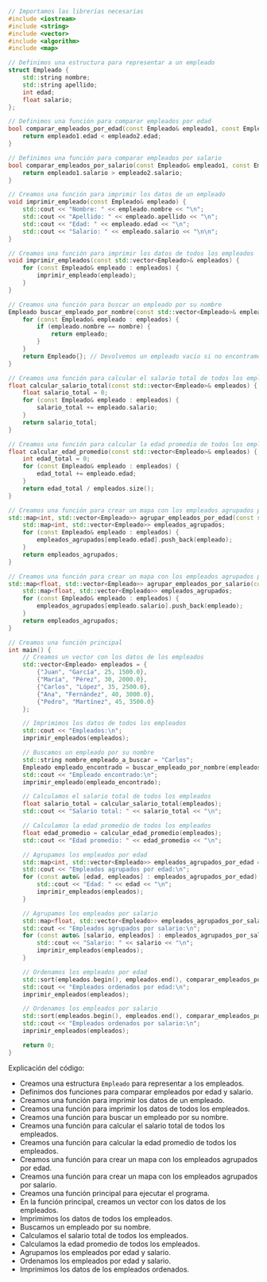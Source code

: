 ```c++
// Importamos las librerías necesarias
#include <iostream>
#include <string>
#include <vector>
#include <algorithm>
#include <map>

// Definimos una estructura para representar a un empleado
struct Empleado {
    std::string nombre;
    std::string apellido;
    int edad;
    float salario;
};

// Definimos una función para comparar empleados por edad
bool comparar_empleados_por_edad(const Empleado& empleado1, const Empleado& empleado2) {
    return empleado1.edad < empleado2.edad;
}

// Definimos una función para comparar empleados por salario
bool comparar_empleados_por_salario(const Empleado& empleado1, const Empleado& empleado2) {
    return empleado1.salario > empleado2.salario;
}

// Creamos una función para imprimir los datos de un empleado
void imprimir_empleado(const Empleado& empleado) {
    std::cout << "Nombre: " << empleado.nombre << "\n";
    std::cout << "Apellido: " << empleado.apellido << "\n";
    std::cout << "Edad: " << empleado.edad << "\n";
    std::cout << "Salario: " << empleado.salario << "\n\n";
}

// Creamos una función para imprimir los datos de todos los empleados
void imprimir_empleados(const std::vector<Empleado>& empleados) {
    for (const Empleado& empleado : empleados) {
        imprimir_empleado(empleado);
    }
}

// Creamos una función para buscar un empleado por su nombre
Empleado buscar_empleado_por_nombre(const std::vector<Empleado>& empleados, const std::string& nombre) {
    for (const Empleado& empleado : empleados) {
        if (empleado.nombre == nombre) {
            return empleado;
        }
    }
    return Empleado{}; // Devolvemos un empleado vacío si no encontramos al empleado
}

// Creamos una función para calcular el salario total de todos los empleados
float calcular_salario_total(const std::vector<Empleado>& empleados) {
    float salario_total = 0;
    for (const Empleado& empleado : empleados) {
        salario_total += empleado.salario;
    }
    return salario_total;
}

// Creamos una función para calcular la edad promedio de todos los empleados
float calcular_edad_promedio(const std::vector<Empleado>& empleados) {
    int edad_total = 0;
    for (const Empleado& empleado : empleados) {
        edad_total += empleado.edad;
    }
    return edad_total / empleados.size();
}

// Creamos una función para crear un mapa con los empleados agrupados por edad
std::map<int, std::vector<Empleado>> agrupar_empleados_por_edad(const std::vector<Empleado>& empleados) {
    std::map<int, std::vector<Empleado>> empleados_agrupados;
    for (const Empleado& empleado : empleados) {
        empleados_agrupados[empleado.edad].push_back(empleado);
    }
    return empleados_agrupados;
}

// Creamos una función para crear un mapa con los empleados agrupados por salario
std::map<float, std::vector<Empleado>> agrupar_empleados_por_salario(const std::vector<Empleado>& empleados) {
    std::map<float, std::vector<Empleado>> empleados_agrupados;
    for (const Empleado& empleado : empleados) {
        empleados_agrupados[empleado.salario].push_back(empleado);
    }
    return empleados_agrupados;
}

// Creamos una función principal
int main() {
    // Creamos un vector con los datos de los empleados
    std::vector<Empleado> empleados = {
        {"Juan", "García", 25, 1500.0},
        {"María", "Pérez", 30, 2000.0},
        {"Carlos", "López", 35, 2500.0},
        {"Ana", "Fernández", 40, 3000.0},
        {"Pedro", "Martínez", 45, 3500.0}
    };

    // Imprimimos los datos de todos los empleados
    std::cout << "Empleados:\n";
    imprimir_empleados(empleados);

    // Buscamos un empleado por su nombre
    std::string nombre_empleado_a_buscar = "Carlos";
    Empleado empleado_encontrado = buscar_empleado_por_nombre(empleados, nombre_empleado_a_buscar);
    std::cout << "Empleado encontrado:\n";
    imprimir_empleado(empleado_encontrado);

    // Calculamos el salario total de todos los empleados
    float salario_total = calcular_salario_total(empleados);
    std::cout << "Salario total: " << salario_total << "\n";

    // Calculamos la edad promedio de todos los empleados
    float edad_promedio = calcular_edad_promedio(empleados);
    std::cout << "Edad promedio: " << edad_promedio << "\n";

    // Agrupamos los empleados por edad
    std::map<int, std::vector<Empleado>> empleados_agrupados_por_edad = agrupar_empleados_por_edad(empleados);
    std::cout << "Empleados agrupados por edad:\n";
    for (const auto& [edad, empleados] : empleados_agrupados_por_edad) {
        std::cout << "Edad: " << edad << "\n";
        imprimir_empleados(empleados);
    }

    // Agrupamos los empleados por salario
    std::map<float, std::vector<Empleado>> empleados_agrupados_por_salario = agrupar_empleados_por_salario(empleados);
    std::cout << "Empleados agrupados por salario:\n";
    for (const auto& [salario, empleados] : empleados_agrupados_por_salario) {
        std::cout << "Salario: " << salario << "\n";
        imprimir_empleados(empleados);
    }

    // Ordenamos los empleados por edad
    std::sort(empleados.begin(), empleados.end(), comparar_empleados_por_edad);
    std::cout << "Empleados ordenados por edad:\n";
    imprimir_empleados(empleados);

    // Ordenamos los empleados por salario
    std::sort(empleados.begin(), empleados.end(), comparar_empleados_por_salario);
    std::cout << "Empleados ordenados por salario:\n";
    imprimir_empleados(empleados);

    return 0;
}
```

Explicación del código:

* Creamos una estructura `Empleado` para representar a los empleados.
* Definimos dos funciones para comparar empleados por edad y salario.
* Creamos una función para imprimir los datos de un empleado.
* Creamos una función para imprimir los datos de todos los empleados.
* Creamos una función para buscar un empleado por su nombre.
* Creamos una función para calcular el salario total de todos los empleados.
* Creamos una función para calcular la edad promedio de todos los empleados.
* Creamos una función para crear un mapa con los empleados agrupados por edad.
* Creamos una función para crear un mapa con los empleados agrupados por salario.
* Creamos una función principal para ejecutar el programa.
* En la función principal, creamos un vector con los datos de los empleados.
* Imprimimos los datos de todos los empleados.
* Buscamos un empleado por su nombre.
* Calculamos el salario total de todos los empleados.
* Calculamos la edad promedio de todos los empleados.
* Agrupamos los empleados por edad y salario.
* Ordenamos los empleados por edad y salario.
* Imprimimos los datos de los empleados ordenados.
